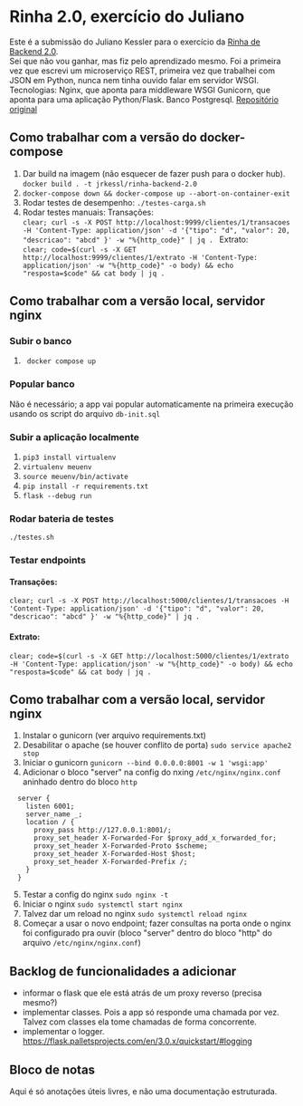 # Rinha 2.0, exercício do Juliano
Este é a submissão do Juliano Kessler para o exercício da [Rinha de Backend 2.0](https://github.com/zanfranceschi/rinha-de-backend-2024-q1).  
Sei que não vou ganhar, mas fiz pelo aprendizado mesmo. Foi a primeira vez que escrevi um microserviço REST, primeira vez que trabalhei com JSON em Python, nunca nem tinha ouvido falar em servidor WSGI. 
Tecnologias: Nginx, que aponta para middleware WSGI Gunicorn, que aponta para uma aplicação Python/Flask. Banco Postgresql. 
[Repositório original](https://github.com/jrkessl/rinha-backend-2.0)
## Como trabalhar com a versão do docker-compose
1. Dar build na imagem (não esquecer de fazer push para o docker hub). ```docker build . -t jrkessl/rinha-backend-2.0```
2. ```docker-compose down && docker-compose up --abort-on-container-exit```
3. Rodar testes de desempenho: ```./testes-carga.sh```
4. Rodar testes manuais:
Transações:  
```clear; curl -s -X POST http://localhost:9999/clientes/1/transacoes -H 'Content-Type: application/json' -d '{"tipo": "d", "valor": 20, "descricao": "abcd" }' -w "%{http_code}" | jq . ```
Extrato:  
```clear; code=$(curl -s -X GET http://localhost:9999/clientes/1/extrato -H 'Content-Type: application/json' -w "%{http_code}" -o body) && echo "resposta=$code" && cat body | jq . ```
## Como trabalhar com a versão local, servidor nginx
### Subir o banco
1.  ``` docker compose up```
### Popular banco
Não é necessário; a app vai popular automaticamente na primeira execução usando os script do arquivo ```db-init.sql```
### Subir a aplicação localmente
1.  ```pip3 install virtualenv```
2.  ```virtualenv meuenv ```
3.  ```source meuenv/bin/activate```
4.  ```pip install -r requirements.txt```
5.  ```flask --debug run```
### Rodar bateria de testes
```./testes.sh```
### Testar endpoints
#### Transações:
```clear; curl -s -X POST http://localhost:5000/clientes/1/transacoes -H 'Content-Type: application/json' -d '{"tipo": "d", "valor": 20, "descricao": "abcd" }' -w "%{http_code}" | jq . ```
#### Extrato:
```clear; code=$(curl -s -X GET http://localhost:5000/clientes/1/extrato -H 'Content-Type: application/json' -w "%{http_code}" -o body) && echo "resposta=$code" && cat body | jq . ```

## Como trabalhar com a versão local, servidor nginx
1. Instalar o gunicorn (ver arquivo requirements.txt)
2. Desabilitar o apache (se houver conflito de porta) ```sudo service apache2 stop```
3. Iniciar o gunicorn ```gunicorn --bind 0.0.0.0:8001 -w 1 'wsgi:app'```
4. Adicionar o bloco "server" na config do nxing ```/etc/nginx/nginx.conf``` aninhado dentro do bloco ```http```
```
  server {
    listen 6001;
    server_name _;
    location / {
      proxy_pass http://127.0.0.1:8001/;
      proxy_set_header X-Forwarded-For $proxy_add_x_forwarded_for;
      proxy_set_header X-Forwarded-Proto $scheme;
      proxy_set_header X-Forwarded-Host $host;
      proxy_set_header X-Forwarded-Prefix /;
    }
  }
```
5. Testar a config do nginx ```sudo nginx -t```
6. Iniciar o nginx ```sudo systemctl start nginx```
7. Talvez dar um reload no nginx ```sudo systemctl reload nginx```
8. Começar a usar o novo endpoint; fazer consultas na porta onde o nginx foi configurado pra ouvir (bloco "server" dentro do bloco "http" do arquivo ```/etc/nginx/nginx.conf```)
## Backlog de funcionalidades a adicionar
 - informar o flask que ele está atrás de um proxy reverso (precisa mesmo?)
 - implementar classes. Pois a app só responde uma chamada por vez. Talvez com classes ela tome chamadas de forma concorrente.
 - implementar o logger. https://flask.palletsprojects.com/en/3.0.x/quickstart/#logging
## Bloco de notas
Aqui é só anotações úteis livres, e não uma documentação estruturada.
